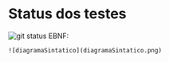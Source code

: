 # Status dos testes

![git status](http://3.129.230.99/svg/lorrancmlopes/logcomp/)
EBNF:
```EXPRESSION = NUMBER, {("+" | "-" | "*" | "/"), NUMBER} ;
![diagramaSintatico](diagramaSintatico.png)